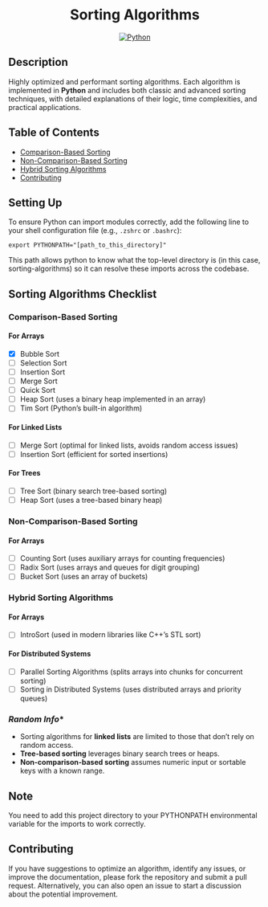 <h1 align="center">Sorting Algorithms</h1>

<p align="center">
	<a href="#"><img alt="Python" src="https://img.shields.io/badge/python-3670A0?style=for-the-badge&logo=python&logoColor=ffdd54"></a>
</p>

## Description
Highly optimized and performant sorting algorithms. Each algorithm is implemented in **Python** and includes both classic and advanced sorting techniques, with detailed explanations of their logic, time complexities, and practical applications.

## Table of Contents
- [Comparison-Based Sorting](#comparison-based-sorting)
- [Non-Comparison-Based Sorting](#non-comparison-based-sorting)
- [Hybrid Sorting Algorithms](#hybrid-sorting-algorithms)
- [Contributing](#contributing)

## Setting Up
To ensure Python can import modules correctly, add the following line to your shell configuration file (e.g., `.zshrc` or `.bashrc`):

```
export PYTHONPATH="[path_to_this_directory]"
```

This path allows python to know what the top-level directory is (in this case, sorting-algorithms) so it can resolve these imports across the codebase.

## Sorting Algorithms Checklist

### **Comparison-Based Sorting**

#### For Arrays
- [x] Bubble Sort
- [ ] Selection Sort
- [ ] Insertion Sort
- [ ] Merge Sort
- [ ] Quick Sort
- [ ] Heap Sort (uses a binary heap implemented in an array)
- [ ] Tim Sort (Python’s built-in algorithm)

#### For Linked Lists
- [ ] Merge Sort (optimal for linked lists, avoids random access issues)
- [ ] Insertion Sort (efficient for sorted insertions)

#### For Trees
- [ ] Tree Sort (binary search tree-based sorting)
- [ ] Heap Sort (uses a tree-based binary heap)

### **Non-Comparison-Based Sorting**

#### For Arrays
- [ ] Counting Sort (uses auxiliary arrays for counting frequencies)
- [ ] Radix Sort (uses arrays and queues for digit grouping)
- [ ] Bucket Sort (uses an array of buckets)

### **Hybrid Sorting Algorithms**

#### For Arrays
- [ ] IntroSort (used in modern libraries like C++’s STL sort)

#### For Distributed Systems
- [ ] Parallel Sorting Algorithms (splits arrays into chunks for concurrent sorting)
- [ ] Sorting in Distributed Systems (uses distributed arrays and priority queues)

### *Random Info**
- Sorting algorithms for **linked lists** are limited to those that don’t rely on random access.
- **Tree-based sorting** leverages binary search trees or heaps.
- **Non-comparison-based sorting** assumes numeric input or sortable keys with a known range.

## Note
You need to add this project directory to your PYTHONPATH environmental variable for the imports to work correctly.

## Contributing
If you have suggestions to optimize an algorithm, identify any issues, or improve the documentation, please fork the repository and submit a pull request. Alternatively, you can also open an issue to start a discussion about the potential improvement.